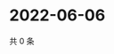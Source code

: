 # 2022-06-06

共 0 条

<!-- BEGIN WEIBO -->
<!-- 最后更新时间 Mon Jun 06 2022 14:07:30 GMT+0800 (China Standard Time) -->

<!-- END WEIBO -->
